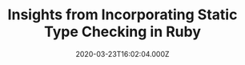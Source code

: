 ---
layout: defaults
modal-id: 7
date: 2020-03-23T16:02:04.000Z
img: https://res.cloudinary.com/practicaldev/image/fetch/s--u8H1wo4k--/c_imagga_scale,f_auto,fl_progressive,h_420,q_auto,w_1000/https://i.imgur.com/zy1YuIw.png
alt: Cover Image
title: Insights from Incorporating Static Type Checking in Ruby
link: https://dev.to/nexmo/insights-from-incorporating-static-type-checking-in-ruby-5bgp

---